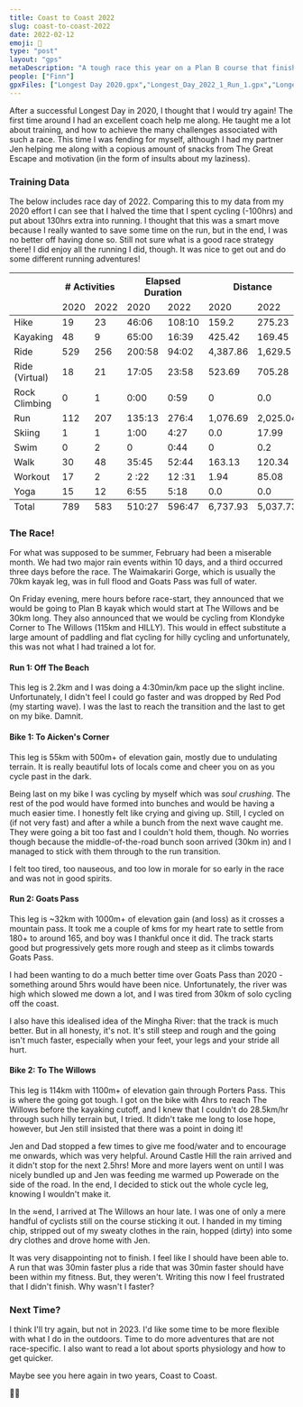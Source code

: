 ```yaml
---
title: Coast to Coast 2022
slug: coast-to-coast-2022
date: 2022-02-12
emoji: 🏅
type: "post"
layout: "gps"
metaDescription: "A tough race this year on a Plan B course that finished in a disappointing DNF."
people: ["Finn"]
gpxFiles: ["Longest Day 2020.gpx","Longest_Day_2022_1_Run_1.gpx","Longest_Day_2022_2_Bike_1.gpx","Longest_Day_2022_3_Goats_Pass.gpx","Longest_Day_2022_4_Ride_2_Plan_B_.gpx"]
---
```


After a successful Longest Day in 2020, I thought that I would try again! The first time around I had an excellent coach help me along. He taught me a lot about training, and how to achieve the many challenges associated with such a race. This time I was fending for myself, although I had my partner Jen helping me along with a copious amount of snacks from The Great Escape and motivation (in the form of insults about my laziness).

### Training Data

The below includes race day of 2022. Comparing this to my data from my 2020 effort I can see that I halved the time that I spent cycling (-100hrs) and put about 130hrs extra into running. I thought that this was a smart move because I really wanted to save some time on the run, but in the end, I was no better off having done so. Still not sure what is a good race strategy there! I did enjoy all the running I did, though. It was nice to get out and do some different running adventures!

<table>
<thead>
  <tr>
    <th></th>
    <th colspan="2"># Activities</th>
    <th colspan="2">Elapsed Duration</th>
    <th colspan="2">Distance</th>
    <th colspan="2">Elevation</th>
  </tr>
  <tr>
    <td></td>
    <td>2020</td>
    <td>2022</td>
    <td>2020</td>
    <td>2022</td>
    <td>2020</td>
    <td>2022</td>
    <td>2020</td>
    <td>2022</td>
  </tr>
</thead>
<tbody>
  <tr>
    <td>Hike</td>
    <td>19</td>
    <td>23</td>
    <td>46:06</td>
    <td>108:10</td>
    <td>159.2</td>
    <td>275.23</td>
    <td>7,007</td>
    <td>14,342</td>
  </tr>
  <tr>
    <td>Kayaking</td>
    <td>48</td>
    <td>9</td>
    <td>65:00</td>
    <td>16:39</td>
    <td>425.42</td>
    <td>169.45</td>
    <td>1,287</td>
    <td>2,120</td>
  </tr>
  <tr>
    <td>Ride</td>
    <td>529</td>
    <td>256</td>
    <td>200:58</td>
    <td>94:02</td>
    <td>4,387.86</td>
    <td>1,629.5</td>
    <td>28,868</td>
    <td>10,398</td>
  </tr>
  <tr>
    <td>Ride (Virtual)</td>
    <td>18</td>
    <td>21</td>
    <td>17:05</td>
    <td>23:58</td>
    <td>523.69</td>
    <td>705.28</td>
    <td>5,216</td>
    <td>6,454</td>
  </tr>
  <tr>
    <td>Rock Climbing</td>
    <td>0</td>
    <td>1</td>
    <td>0:00</td>
    <td>0:59</td>
    <td>0</td>
    <td>0.0</td>
    <td>0</td>
    <td>0</td>
  </tr>
  <tr>
    <td>Run</td>
    <td>112</td>
    <td>207</td>
    <td>135:13</td>
    <td>276:4</td>
    <td>1,076.69</td>
    <td>2,025.04</td>
    <td>26,979</td>
    <td>52,409</td>
  </tr>
  <tr>
    <td>Skiing</td>
    <td>1</td>
    <td>1</td>
    <td>1:00</td>
    <td>4:27</td>
    <td>0.0</td>
    <td>17.99</td>
    <td>0</td>
    <td>1,671</td>
  </tr>
  <tr>
    <td>Swim</td>
    <td>0</td>
    <td>2</td>
    <td>0</td>
    <td>0:44</td>
    <td>0</td>
    <td>0.2</td>
    <td>0</td>
    <td>0</td>
  </tr>
  <tr>
    <td>Walk</td>
    <td>30</td>
    <td>48</td>
    <td>35:45</td>
    <td>52:44</td>
    <td>163.13</td>
    <td>120.34</td>
    <td>4,694</td>
    <td>3,487</td>
  </tr>
  <tr>
    <td>Workout</td>
    <td>17</td>
    <td>2</td>
    <td>2 :22</td>
    <td>12 :31</td>
    <td>1.94</td>
    <td>85.08</td>
    <td>19</td>
    <td>2562</td>
  </tr>
  <tr>
    <td>Yoga</td>
    <td>15</td>
    <td>12</td>
    <td>6:55</td>
    <td>5:18</td>
    <td>0.0</td>
    <td>0.0</td>
    <td>0</td>
    <td>0</td>
  </tr>
</tbody>
<tfoot>
  <tr>
    <td>Total</td>
    <td>789</td>
    <td>583</td>
    <td>510:27</td>
    <td>596:47</td>
    <td>6,737.93</td>
    <td>5,037.73</td>
    <td>74,070</td>
    <td>93,513.4</td>
  </tr>
</tfoot>
</table>

### The Race!

For what was supposed to be summer, February had been a miserable month. We had two major rain events within 10 days, and a third occurred three days before the race. The Waimakariri Gorge, which is usually the 70km kayak leg, was in full flood and Goats Pass was full of water.

On Friday evening, mere hours before race-start, they announced that we would be going to Plan B kayak which would start at The Willows and be 30km long. They also announced that we would be cycling from Klondyke Corner to The Willows (115km and HILLY). This would in effect substitute a large amount of paddling and flat cycling for hilly cycling and unfortunately, this was not what I had trained a lot for.

#### Run 1: Off The Beach

This leg is 2.2km and I was doing a 4:30min/km pace up the slight incline. Unfortunately, I didn't feel I could go faster and was dropped by Red Pod (my starting wave). I was the last to reach the transition and the last to get on my bike. Damnit.

#### Bike 1: To Aicken's Corner

This leg is 55km with 500m+ of elevation gain, mostly due to undulating terrain. It is really beautiful lots of locals come and cheer you on as you cycle past in the dark.

Being last on my bike I was cycling by myself which was _soul crushing_. The rest of the pod would have formed into bunches and would be having a much easier time. I honestly felt like crying and giving up. Still, I cycled on (if not very fast) and after a while a bunch from the next wave caught me. They were going a bit too fast and I couldn't hold them, though. No worries though because the middle-of-the-road bunch soon arrived (30km in) and I managed to stick with them through to the run transition.

I felt too tired, too nauseous, and too low in morale for so early in the race and was not in good spirits.

#### Run 2: Goats Pass

This leg is ~32km with 1000m+ of elevation gain (and loss) as it crosses a mountain pass. It took me a couple of kms for my heart rate to settle from 180+ to around 165, and boy was I thankful once it did. The track starts good but progressively gets more rough and steep as it climbs towards Goats Pass.

I had been wanting to do a much better time over Goats Pass than 2020 - something around 5hrs would have been nice. Unfortunately, the river was high which slowed me down a lot, and I was tired from 30km of solo cycling off the coast.

I also have this idealised idea of the Mingha River: that the track is much better. But in all honesty, it's not. It's still steep and rough and the going isn't much faster, especially when your feet, your legs and your stride all hurt.

#### Bike 2: To The Willows

This leg is 114km with 1100m+ of elevation gain through Porters Pass. This is where the going got tough. I got on the bike with 4hrs to reach The Willows before the kayaking cutoff, and I knew that I couldn't do 28.5km/hr through such hilly terrain but, I tried.  It didn't take me long to lose hope, however, but Jen still insisted that there was a point in doing it!

Jen and Dad stopped a few times to give me food/water and to encourage me onwards, which was very helpful. Around Castle Hill the rain arrived and it didn't stop for the next 2.5hrs! More and more layers went on until I was nicely bundled up and Jen was feeding me warmed up Powerade on the side of the road. In the end, I decided to stick out the whole cycle leg, knowing I wouldn't make it.

In the ≈end, I arrived at The Willows an hour late. I was one of only a mere handful of cyclists still on the course sticking it out. I handed in my timing chip, stripped out of my sweaty clothes in the rain, hopped (dirty) into some dry clothes and drove home with Jen.

It was very disappointing not to finish. I feel like I should have been able to. A run that was 30min faster plus a ride that was 30min faster should have been within my fitness. But, they weren't. Writing this now I feel frustrated that I didn't finish. Why wasn't I faster?


### Next Time?

I think I'll try again, but not in 2023. I'd like some time to be more flexible with what I do in the outdoors. Time to do more adventures that are not race-specific. I also want to read a lot about sports physiology and how to get quicker.

Maybe see you here again in two years, Coast to Coast.

😮‍💨
